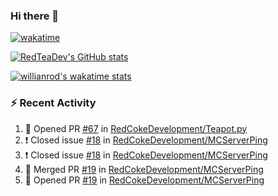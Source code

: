 ### Hi there 👋

<!--
**RedTeaDev/RedTeaDev** is a ✨ _special_ ✨ repository because its `README.md` (this file) appears on your GitHub profile.

Here are some ideas to get you started:

- 🔭 I’m currently working on ...
- 🌱 I’m currently learning ...
- 👯 I’m looking to collaborate on ...
- 🤔 I’m looking for help with ...
- 💬 Ask me about ...
- 📫 How to reach me: ...
- 😄 Pronouns: ...
- ⚡ Fun fact: ...
-->


[![wakatime](https://wakatime.com/badge/user/6b101ed0-04c0-4490-9283-eb61f2efff96.svg)](https://wakatime.com/@6b101ed0-04c0-4490-9283-eb61f2efff96)

[![RedTeaDev's GitHub stats](https://github-readme-stats.vercel.app/api?username=RedTeaDev)](https://github.com/anuraghazra/github-readme-stats)

[![willianrod's wakatime stats](https://github-readme-stats.vercel.app/api/wakatime?username=RedTeaDev)](https://github.com/anuraghazra/github-readme-stats)
### :zap: Recent Activity

<!--START_SECTION:activity-->
1. 💪 Opened PR [#67](https://github.com/RedCokeDevelopment/Teapot.py/pull/67) in [RedCokeDevelopment/Teapot.py](https://github.com/RedCokeDevelopment/Teapot.py)
2. ❗️ Closed issue [#18](https://github.com/RedCokeDevelopment/MCServerPing/issues/18) in [RedCokeDevelopment/MCServerPing](https://github.com/RedCokeDevelopment/MCServerPing)
3. ❗️ Closed issue [#18](https://github.com/RedCokeDevelopment/MCServerPing/issues/18) in [RedCokeDevelopment/MCServerPing](https://github.com/RedCokeDevelopment/MCServerPing)
4. 🎉 Merged PR [#19](https://github.com/RedCokeDevelopment/MCServerPing/pull/19) in [RedCokeDevelopment/MCServerPing](https://github.com/RedCokeDevelopment/MCServerPing)
5. 💪 Opened PR [#19](https://github.com/RedCokeDevelopment/MCServerPing/pull/19) in [RedCokeDevelopment/MCServerPing](https://github.com/RedCokeDevelopment/MCServerPing)
<!--END_SECTION:activity-->
